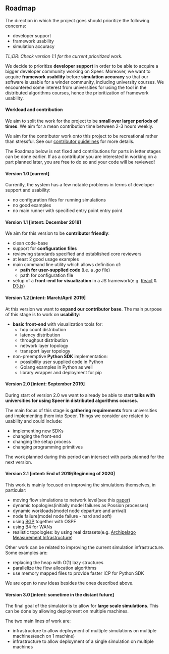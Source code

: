 ## Roadmap

The direction in which the project goes should prioritize the following concerns:
 - developer support
 - framework usability
 - simulation accuracy

*TL;DR: Check version 1.1 for the current prioritized work.*

We decide to prioritize **developer support** in order to be able to acquire a bigger developer community working on Speer. Moreover, we want to acquire **framework usability** before **simulation accuracy** so that our software is usable for a winder community, including university courses. We encountered some interest from universities for using the tool in the distributed algorithms courses, hence the prioritization of framework usability.

#### Workload and contribution

We aim to split the work for the project to be **small over larger periods of times**. We aim for a mean contribution time between 2-3 hours weekly.

We aim for the contributor work onto this project to be recreational rather than stressful. See our [contributor guidelines](../CONTRIBUTING.md) for more details.

The Roadmap below is not fixed and contributions for parts in letter stages can be done earlier. If as a contributor you are interested in working on a part planned later, you are free to do so and your code will be reviewed!

#### Version 1.0 [current]

Currently, the system has a few notable problems in terms of developer support and usability:
- no configuration files for running simulations
- no good examples
- no main runner with specified entry point entry point

#### Version 1.1 [intent: December 2018]

We aim for this version to be **contributor friendly**:
- clean code-base
- support for **configuration files**
- reviewing standards specified and established core reviewers
- at least 2 good usage examples
- main command line utility which allows definition of:
  - **path for user-supplied code** (i.e. a *.go* file)
  - path for configuration file
- setup of a **front-end for visualization** in a JS framework(e.g. [React](https://reactjs.org/) & [D3.js](https://d3js.org/))

#### Version 1.2 [intent: March/April 2019]

At this version we want to **expand our contributor base**. The main purpose of this stage is to work on **usability**:
- **basic front-end** with visualization tools for:
  - hop count distribution
  - latency distribution
  - throughput distribution
  - network layer topology
  - transport layer topology
- non-preemptive **Python SDK** implementation:
  - possibility user supplied code in Python
  - Golang examples in Python as well
  - library wrapper and deployment for pip

#### Version 2.0 [intent: September 2019]

During start of version 2.0 we want to already be able to start **talks with universities for using Speer in distributed algorithms courses.**

The main focus of this stage is **gathering requirements** from universities and implementing them into Speer. Things we consider are related to usability and could include:
- implementing new SDKs
- changing the front-end
- changing the setup process
- changing programming primitives

The work planned during this period can intersect with parts planned for the next version.

#### Version 2.1 [intent: End of 2019/Beginning of 2020]

This work is mainly focused on improving the simulations themselves, in particular:
- moving flow simulations to network level(see this [paper](https://dl.acm.org/citation.cfm?id=1272986))
- dynamic topologies(initially model failures as Possion processes)
- dynamic workloads(model node departure and arrival)
- node failure(model node failure - hard and soft)
- using [BGP](https://en.wikipedia.org/wiki/Border_Gateway_Protocol) together with OSPF
- using [B4](https://dl.acm.org/citation.cfm?id=2486019) for WANs
- realistic topologies: by using real datasets(e.g. [Archipelago Measurement Infrastructure](http://www.caida.org/projects/ark/))

Other work can be related to improving the current simulation infrastructure. Some examples are:
- replacing the heap with O(1) lazy structures
- parallelize the flow allocation algorithms
- use memory mapped files to provide faster ICP for Python SDK

We are open to new ideas besides the ones described above.

#### Version 3.0 [intent: sometime in the distant future]

The final goal of the simulator is to allow for **large scale simulations**. This can be done by allowing deployment on multiple machines.

The two main lines of work are:
- infrastructure to allow deployment of multiple simulations on multiple machines(each on 1 machine)
- infrastructure to allow deployment of a single simulation on multiple machines
